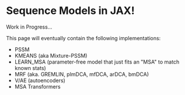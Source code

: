 # Sequence Models in JAX!
Work in Progress...

This page will eventually contain the following implementations:
- PSSM
- KMEANS (aka Mixture-PSSM)
- LEARN_MSA (parameter-free model that just fits an "MSA" to match known stats)
- MRF (aka. GREMLIN, plmDCA, mfDCA, arDCA, bmDCA)
- V/AE (autoencoders)
- MSA Transformers